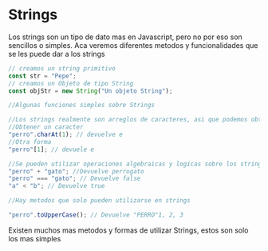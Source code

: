 # Strings

Los strings son un tipo de dato mas en Javascript, pero no por eso son sencillos o simples.
Aca veremos diferentes metodos y funcionalidades que se les puede dar a los strings

```javascript
// creamos un string primitivo
const str = "Pepe";
// creamos un Objeto de tipo String
const objStr = new String("Un objeto String");

//Algunas funciones simples sobre Strings

//Los strings realmente son arreglos de caracteres, asi que podemos obtener esos caracteres individualmente
//Obtener un caracter
"perro".charAt(1); // devuelve e
//Otra forma
"perro"[1]; // devuele e

//Se pueden utilizar operaciones algebraicas y logicas sobre los strings
"perro" + "gato"; //Devuelve perrogato
"perro" === "gato"; // Devuelve false
"a" < "b"; // Devuelve true

//Hay metodos que solo pueden utilizarse en strings

"perro".toUpperCase(); // Devuelve "PERRO"1, 2, 3
```

Existen muchos mas metodos y formas de utilizar Strings, estos son solo los mas simples
